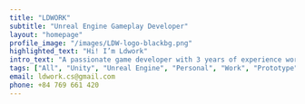 ```yaml
---
title: "LDWORK"
subtitle: "Unreal Engine Gameplay Developer"
layout: "homepage"
profile_image: "/images/LDW-logo-blackbg.png"
highlighted_text: "Hi! I’m Ldwork"
intro_text: "A passionate game developer with 3 years of experience working with Unreal Engine. Skilled in fast prototyping, building scalable systems, debugging, profiling and optimization. Familiar with Unreal networking model and best practices."
tags: ["All", "Unity", "Unreal Engine", "Personal", "Work", "Prototype"]
email: ldwork.cs@gmail.com
phone: +84 769 661 420
---
```

<!-- projects:
  - name: "Fake Knight"
    image: "/images/projects/fake-knight/fake-knight.png"
    tags: ["Unity", "Personal"]
    content:
      - { 0: "Fake Knight is an exciting Unity project that features challenging levels and immersive gameplay." }
      - { 1: "/images/projects/fake-knight/level1.png" }
  - name: "Wukong Fan Made"
    image: "/images/projects/horizon.jpg"
    tags: ["Unreal Engine", "Personal"]
    content:
      - { 0: "Wukong Fan Made is an Unreal Engine project inspired by the legendary Monkey King." }
  - name: "Project No 1 - Topdown Shooter"
    image: "/images/projects/horizon.jpg"
    tags: ["Unreal Engine", "Personal"]
    content:
      - { 0: "A fast-paced top-down shooter with dynamic mechanics and engaging gameplay." }
  - name: "Project No 6 - Rougelike"
    image: "/images/projects/horizon.jpg"
    tags: ["Unreal Engine", "Personal"]
    content:
      - { 0: "A thrilling roguelike adventure featuring procedurally generated levels and unique challenges." }
  - name: "Deverse World"
    image: "/images/projects/horizon.jpg"
    tags: ["Unreal Engine", "Work"]
    content:
      - { 0: "Deverse World is a professional-grade project developed in Unreal Engine with stunning visuals." }
  - name: "Fast Pace Combat Prototype"
    image: "/images/projects/horizon.jpg"
    tags: ["Unreal Engine", "Personal", "Prototype"]
    content:
      - { 0: "A prototype focusing on fast-paced combat mechanics and fluid animations." } -->